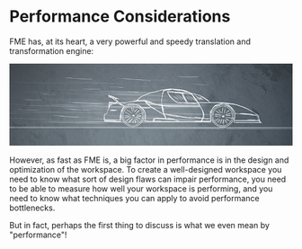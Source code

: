 # Performance Considerations

FME has, at its heart, a very powerful and speedy translation and transformation engine:

![](./Images/Img2.000.PerformanceIntroImage.png)

However, as fast as FME is, a big factor in performance is in the design and optimization of the workspace. To create a well-designed workspace you need to know what sort of design flaws can impair performance, you need to be able to measure how well your workspace is performing, and you need to know what techniques you can apply to avoid performance bottlenecks.

But in fact, perhaps the first thing to discuss is what we even mean by "performance"!